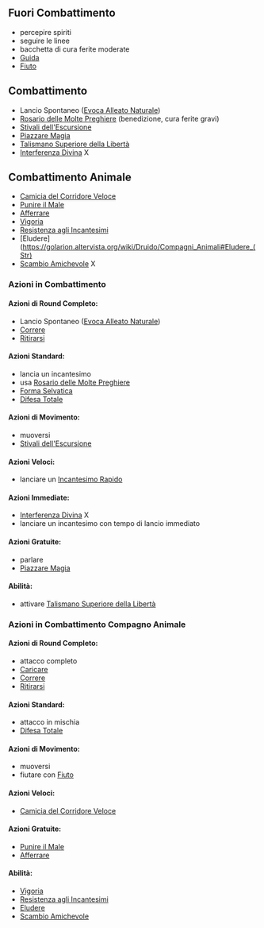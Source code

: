 
## Fuori Combattimento
 - percepire spiriti
 - seguire le linee
 - bacchetta di cura ferite moderate
 - [Guida](https://golarion.altervista.org/wiki/Incantesimi/Guida)
 - [Fiuto](https://golarion.altervista.org/wiki/Fiuto)
## Combattimento
 - Lancio Spontaneo ([Evoca Alleato Naturale](https://golarion.altervista.org/wiki/Incantesimi/Evoca_Alleato_Naturale))
 - [Rosario delle Molte Preghiere](https://golarion.altervista.org/wiki/Rosario_delle_Molte_Preghiere) (benedizione, cura ferite gravi)
 - [Stivali dell'Escursione](https://golarion.altervista.org/wiki/Stivali_dell%27Escursione)
 - [Piazzare Magia](https://golarion.altervista.org/wiki/Druido/Archetipi#Piazzare_Magia_(Sop))
 - [Talismano Superiore della Libertà](https://golarion.altervista.org/wiki/Talismano_Superiore#Libert%C3%A0)
 - [Interferenza Divina](https://golarion.altervista.org/wiki/Interferenza_Divina) X
## Combattimento Animale
 - [Camicia del Corridore Veloce](https://golarion.altervista.org/wiki/Camicia_del_Corridore_Veloce)
 - [Punire il Male](https://golarion.altervista.org/wiki/Paladino#Punire_il_Male_(Sop))
 - [Afferrare](https://golarion.altervista.org/wiki/Afferrare)
 - [Vigoria](https://golarion.altervista.org/wiki/Vigoria_in_Combattimento)
 - [Resistenza agli Incantesimi](https://golarion.altervista.org/wiki/Resistenza_agli_Incantesimi)
 - [Eludere](https://golarion.altervista.org/wiki/Druido/Compagni_Animali#Eludere_(Str)
 - [Scambio Amichevole](https://golarion.altervista.org/wiki/Scambio_Amichevole) X

### Azioni in Combattimento
#### Azioni di Round Completo:
 - Lancio Spontaneo ([Evoca Alleato Naturale](https://golarion.altervista.org/wiki/Incantesimi/Evoca_Alleato_Naturale))
 - [Correre](https://golarion.altervista.org/wiki/Azioni_di_Round_Completo#Correre)
 - [Ritirarsi](https://golarion.altervista.org/wiki/Azioni_di_Round_Completo#Ritirarsi)
#### Azioni Standard:
 - lancia un incantesimo
 - usa [Rosario delle Molte Preghiere](https://golarion.altervista.org/wiki/Rosario_delle_Molte_Preghiere)
 - [Forma Selvatica](https://golarion.altervista.org/wiki/Druido#Forma_Selvatica_(Sop))
 - [Difesa Totale](https://golarion.altervista.org/wiki/Azioni_Standard#Difesa_Totale)
#### Azioni di Movimento:
 - muoversi
 - [Stivali dell'Escursione](https://golarion.altervista.org/wiki/Stivali_dell%27Escursione)
#### Azioni Veloci:
 - lanciare un [Incantesimo Rapido](https://golarion.altervista.org/wiki/Incantesimi_Rapidi)
#### Azioni Immediate:
 - [Interferenza Divina](https://golarion.altervista.org/wiki/Interferenza_Divina) X
 - lanciare un incantesimo con tempo di lancio immediato
#### Azioni Gratuite:
 - parlare
 - [Piazzare Magia](https://golarion.altervista.org/wiki/Druido/Archetipi#Piazzare_Magia_(Sop))
#### Abilità:
 - attivare [Talismano Superiore della Libertà](https://golarion.altervista.org/wiki/Talismano_Superiore#Libert%C3%A0)

### Azioni in Combattimento Compagno Animale

#### Azioni di Round Completo:
 - attacco completo
 - [Caricare](https://golarion.altervista.org/wiki/Carica)
 - [Correre](https://golarion.altervista.org/wiki/Azioni_di_Round_Completo#Correre)
 - [Ritirarsi](https://golarion.altervista.org/wiki/Azioni_di_Round_Completo#Ritirarsi)
#### Azioni Standard:
 - attacco in mischia
 - [Difesa Totale](https://golarion.altervista.org/wiki/Azioni_Standard#Difesa_Totale)
#### Azioni di Movimento:
 - muoversi
 - fiutare con [Fiuto](https://golarion.altervista.org/wiki/Fiuto)
#### Azioni Veloci:
 - [Camicia del Corridore Veloce](https://golarion.altervista.org/wiki/Camicia_del_Corridore_Veloce)
#### Azioni Gratuite:
 - [Punire il Male](https://golarion.altervista.org/wiki/Paladino#Punire_il_Male_(Sop))
 - [Afferrare](https://golarion.altervista.org/wiki/Afferrare)
#### Abilità:
 - [Vigoria](https://golarion.altervista.org/wiki/Vigoria_in_Combattimento)
 - [Resistenza agli Incantesimi](https://golarion.altervista.org/wiki/Resistenza_agli_Incantesimi)
 - [Eludere](https://golarion.altervista.org/wiki/Druido/Compagni_Animali#Eludere_(Str))
 - [Scambio Amichevole](https://golarion.altervista.org/wiki/Scambio_Amichevole)

